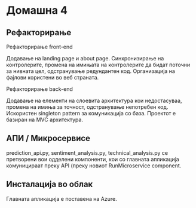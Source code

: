 
# Домашна 4

## Рефакторирање
Рефакторирање front-end 

Додавање на landing page и about page. Синхронизирање на контролерите, промена на имињата на контролерите да бидат поточни за нивната цел, одстранување редундантен код. Организација на фајлови користени во веб страната.

Рефакторирање back-end

Додавање на елементи на слоевита архитектура кои недостасуваа, промена на имиња за точност, одстранување непотребен код. Искористен singleton pattern за комуникација со база. Проектот е базиран на MVC архитектура.

## АПИ / Микросервисе

prediction_api.py, sentiment_analysis.py, technical_analysis.py се претворени вои одделени компоненти, кои со главната апликација комуницираат преку API (преку новиот RunMicroservice component.

## Инсталација во облак

Главната апликација е поставена на Azure.
